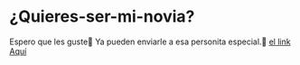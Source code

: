 # ¿Quieres-ser-mi-novia?
Espero que les guste💞
Ya pueden enviarle a esa personita especial.💌
[el link Aquí](https://quieres-ser-mi-novia.netlify.app)